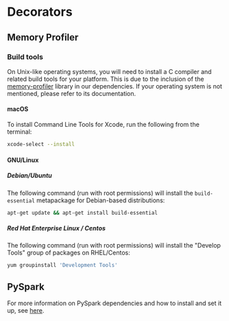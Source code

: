 # Decorators

## Memory Profiler

### Build tools

 On Unix-like operating systems, you will need to install a C compiler and related build tools for your platform. This is due to the inclusion of the [memory-profiler](https://pypi.org/project/memory-profiler/) library in our dependencies. If your operating system is not mentioned, please refer to its documentation.

 #### macOS
 To install Command Line Tools for Xcode, run the following from the terminal:

 ```bash
 xcode-select --install
 ```

 #### GNU/Linux

 ##### Debian/Ubuntu

 The following command (run with root permissions) will install the `build-essential` metapackage for Debian-based distributions:

 ```bash
 apt-get update && apt-get install build-essential
 ```

 ##### Red Hat Enterprise Linux / Centos
 The following command (run with root permissions) will install the "Develop Tools" group of packages on RHEL/Centos:

 ```bash
 yum groupinstall 'Development Tools'
 ```

## PySpark

For more information on PySpark dependencies and how to install and set it up, see [here](https://github.com/quantumblacklabs/private-kedro/blob/master/kedro/contrib/io/pyspark/README.md).
